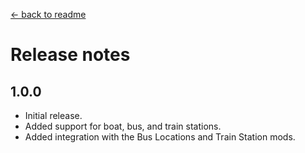 ﻿[← back to readme](README.md)

# Release notes
## 1.0.0
- Initial release.
- Added support for boat, bus, and train stations.
- Added integration with the Bus Locations and Train Station mods.
